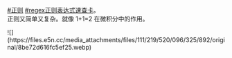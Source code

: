 <p><a href="https://e5n.cc/tags/%E6%AD%A3%E5%88%99" class="mention hashtag" rel="tag">#<span>正则</span></a> <a href="https://e5n.cc/tags/regex%E6%AD%A3%E5%88%99%E8%A1%A8%E8%BE%BE%E5%BC%8F%E9%80%9F%E6%9F%A5%E5%8D%A1" class="mention hashtag" rel="tag">#<span>regex正则表达式速查卡</span></a>。<br />  正则又简单又复杂。就像 1+1=2 在微积分中的作用。</p>
![](https://files.e5n.cc/media_attachments/files/111/219/520/096/325/892/original/8be72d616fc5ef25.webp)